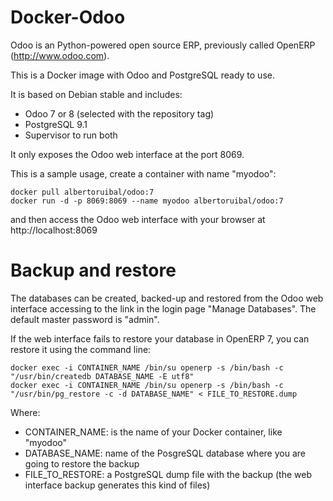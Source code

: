 Docker-Odoo
===========
Odoo is an Python-powered open source ERP, previously called OpenERP (http://www.odoo.com).

This is a Docker image with Odoo and PostgreSQL ready to use.

It is based on Debian stable and includes:

* Odoo 7 or 8 (selected with the repository tag)
* PostgreSQL 9.1
* Supervisor to run both

It only exposes the Odoo web interface at the port 8069.

This is a sample usage, create a container with name "myodoo":

```
docker pull albertoruibal/odoo:7
docker run -d -p 8069:8069 --name myodoo albertoruibal/odoo:7
```

and then access the Odoo web interface with your browser at http://localhost:8069

Backup and restore
==================

The databases can be created, backed-up and restored from the Odoo web interface accessing to the
link in the login page "Manage Databases". The default master password is "admin".

If the web interface fails to restore your database in OpenERP 7, you can restore it using the command line:
```
docker exec -i CONTAINER_NAME /bin/su openerp -s /bin/bash -c "/usr/bin/createdb DATABASE_NAME -E utf8"
docker exec -i CONTAINER_NAME /bin/su openerp -s /bin/bash -c "/usr/bin/pg_restore -c -d DATABASE_NAME" < FILE_TO_RESTORE.dump
```
Where:

* CONTAINER_NAME: is the name of your Docker container, like "myodoo"
* DATABASE_NAME: name of the PosgreSQL database where you are going to restore the backup
* FILE_TO_RESTORE: a PostgreSQL dump file with the backup (the web interface backup generates this kind of files)